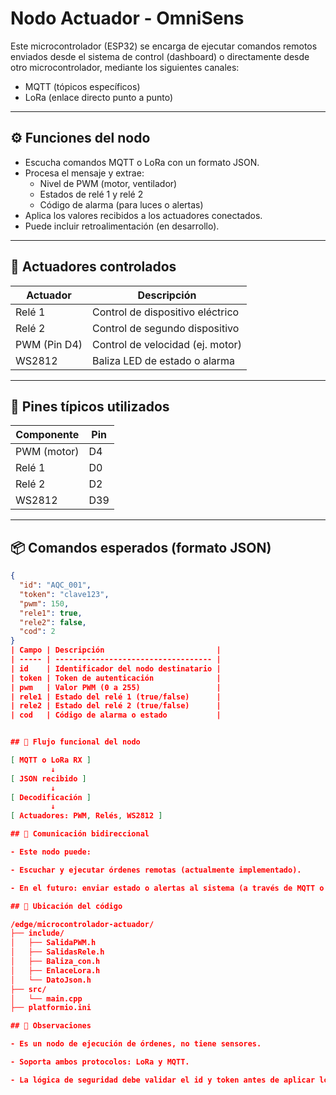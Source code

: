 # Nodo Actuador - OmniSens

Este microcontrolador (ESP32) se encarga de ejecutar comandos remotos enviados desde el sistema de control (dashboard) o directamente desde otro microcontrolador, mediante los siguientes canales:

- MQTT (tópicos específicos)
- LoRa (enlace directo punto a punto)

---

## ⚙️ Funciones del nodo

- Escucha comandos MQTT o LoRa con un formato JSON.
- Procesa el mensaje y extrae:
  - Nivel de PWM (motor, ventilador)
  - Estados de relé 1 y relé 2
  - Código de alarma (para luces o alertas)
- Aplica los valores recibidos a los actuadores conectados.
- Puede incluir retroalimentación (en desarrollo).

---

## 🧱 Actuadores controlados

| Actuador        | Descripción                       |
|------------------|----------------------------------|
| Relé 1           | Control de dispositivo eléctrico |
| Relé 2           | Control de segundo dispositivo   |
| PWM (Pin D4)     | Control de velocidad (ej. motor) |
| WS2812           | Baliza LED de estado o alarma    |

---

## 🔌 Pines típicos utilizados

| Componente     | Pin |
|----------------|-----|
| PWM (motor)    | D4  |
| Relé 1         | D0  |
| Relé 2         | D2  |
| WS2812         | D39 |

---

## 📦 Comandos esperados (formato JSON) 

```json
{
  "id": "AQC_001",
  "token": "clave123",
  "pwm": 150,
  "rele1": true,
  "rele2": false,
  "cod": 2
}
| Campo | Descripción                         |
| ----- | ----------------------------------- |
| id    | Identificador del nodo destinatario |
| token | Token de autenticación              |
| pwm   | Valor PWM (0 a 255)                 |
| rele1 | Estado del relé 1 (true/false)      |
| rele2 | Estado del relé 2 (true/false)      |
| cod   | Código de alarma o estado           |


## 🔁 Flujo funcional del nodo

[ MQTT o LoRa RX ]
         ↓
[ JSON recibido ]
         ↓
[ Decodificación ]
         ↓
[ Actuadores: PWM, Relés, WS2812 ]

## 💬 Comunicación bidireccional

- Este nodo puede:

- Escuchar y ejecutar órdenes remotas (actualmente implementado).

- En el futuro: enviar estado o alertas al sistema (a través de MQTT o LoRa).

## 📁 Ubicación del código

/edge/microcontrolador-actuador/
├── include/
│   ├── SalidaPWM.h
│   ├── SalidasRele.h
│   ├── Baliza_con.h
│   ├── EnlaceLora.h
│   └── DatoJson.h
├── src/
│   └── main.cpp
├── platformio.ini

## 🧠 Observaciones

- Es un nodo de ejecución de órdenes, no tiene sensores.

- Soporta ambos protocolos: LoRa y MQTT.

- La lógica de seguridad debe validar el id y token antes de aplicar los comandos.